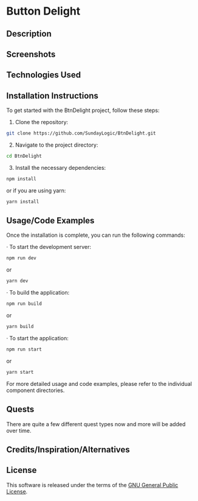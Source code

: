 # Button Delight

## Description

## Screenshots

## Technologies Used

## Installation Instructions
To get started with the BtnDelight project, follow these steps:
1. Clone the repository:
```bash
git clone https://github.com/SundayLogic/BtnDelight.git
```
2. Navigate to the project directory:
```bash
cd BtnDelight
```
3. Install the necessary dependencies:
```bash
npm install
```
or if you are using yarn:
```bash
yarn install
```
## Usage/Code Examples
Once the installation is complete, you can run the following commands:

&middot; To start the development server:
```bash
npm run dev
```
or
```bash
yarn dev
```
&middot; To build the application:
```bash
npm run build
```
or
```bash
yarn build
```
&middot; To start the application:
```bash
npm run start
```
or
```bash
yarn start
```
For more detailed usage and code examples, please refer to the individual component directories.

## Quests

There are quite a few different quest types now and more will be added over time.

## Credits/Inspiration/Alternatives

## License

This software is released under the terms of the [GNU General Public License](http://www.gnu.org/licenses/gpl-3.0.html).


